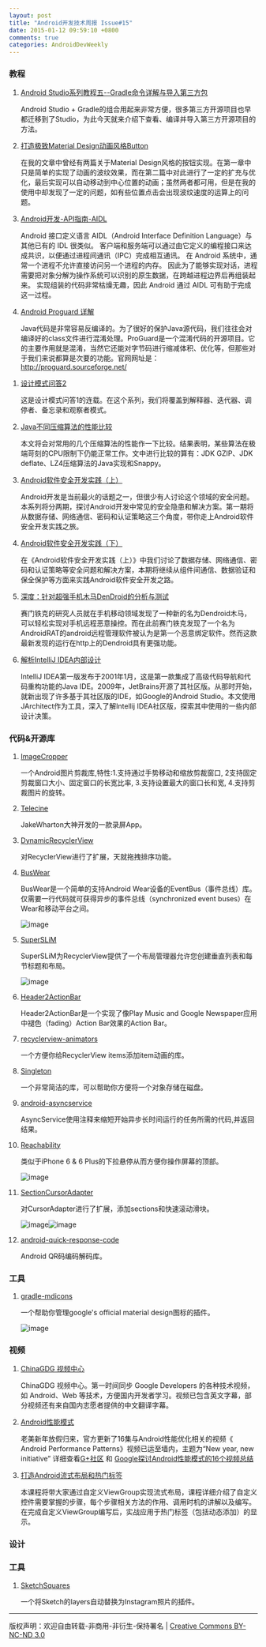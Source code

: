 ```yaml
---
layout: post
title: "Android开发技术周报 Issue#15"
date: 2015-01-12 09:59:10 +0800
comments: true
categories: AndroidDevWeekly
---
```

### 教程

1. [Android Studio系列教程五--Gradle命令详解与导入第三方包](http://stormzhang.com/devtools/2015/01/05/android-studio-tutorial5/)

	Android Studio + Gradle的组合用起来非常方便，很多第三方开源项目也早都迁移到了Studio，为此今天就来介绍下查看、编译并导入第三方开源项目的方法。

1. [打造极致Material Design动画风格Button](http://blog.csdn.net/qiujuer/article/details/42471119)

	在我的文章中曾经有两篇关于Material Design风格的按钮实现。在第一章中只是简单的实现了动画的波纹效果，而在第二篇中对此进行了一定的扩充与优化，最后实现可以自动移动到中心位置的动画；虽然两者都可用，但是在我的使用中却发现了一定的问题，如有些位置点击会出现波纹速度的运算上的问题。

1. [Android开发-API指南-AIDL](http://www.osforce.cn/group/9/thread/1065?fr=weibo&mu=140910XRNWcD)

	Android 接口定义语言 AIDL（Android Interface Definition Language）与其他已有的 IDL 很类似。 客户端和服务端可以通过由它定义的编程接口来达成共识，以便通过进程间通讯（IPC）完成相互通讯。 在 Android 系统中，通常一个进程不允许直接访问另一个进程的内存。 因此为了能够实现对话，进程需要把对象分解为操作系统可以识别的原生数据，在跨越进程边界后再组装起来。 实现组装的代码非常枯燥无趣，因此 Android 通过 AIDL 可有助于完成这一过程。

1. [Android Proguard 详解](http://www.osforce.cn/group/9/thread/1053?fr=weibo&mu=140910XRNWcD)

	Java代码是非常容易反编译的。为了很好的保护Java源代码，我们往往会对编译好的class文件进行混淆处理。ProGuard是一个混淆代码的开源项目。它的主要作用就是混淆，当然它还能对字节码进行缩减体积、优化等，但那些对于我们来说都算是次要的功能。官网网址是：http://proguard.sourceforge.net/

<!--more-->

1. [设计模式问答2](http://www.importnew.com/14347.html)

	这是设计模式问答1的连载。在这个系列，我们将覆盖到解释器、迭代器、调停者、备忘录和观察者模式。

1. [Java不同压缩算法的性能比较](http://www.importnew.com/14410.html)

	本文将会对常用的几个压缩算法的性能作一下比较。结果表明，某些算法在极端苛刻的CPU限制下仍能正常工作。文中进行比较的算有：JDK GZIP、JDK deflate、LZ4压缩算法的Java实现和Snappy。

1. [Android软件安全开发实践（上）](http://www.programmer.com.cn/15036/)

	Android开发是当前最火的话题之一，但很少有人讨论这个领域的安全问题。本系列将分两期，探讨Android开发中常见的安全隐患和解决方案。第一期将从数据存储、网络通信、密码和认证策略这三个角度，带你走上Android软件安全开发实践之旅。
	
1. [Android软件安全开发实践（下）](http://www.programmer.com.cn/15273/)
	
	在《Android软件安全开发实践（上）》中我们讨论了数据存储、网络通信、密码和认证策略等安全问题和解决方案，本期将继续从组件间通信、数据验证和保全保护等方面来实践Android软件安全开发之路。


1. [深度：针对超强手机木马DenDroid的分析与测试](http://www.freebuf.com/tools/55392.html)

	赛门铁克的研究人员就在手机移动领域发现了一种新的名为Dendroid木马，可以轻松实现对手机远程恶意操控。而在此前赛门铁克发现了一个名为AndroidRAT的android远程管理软件被认为是第一个恶意绑定软件。然而这款最新发现的运行在http上的Dendroid具有更强功能。

1. [解析IntelliJ IDEA内部设计](http://www.importnew.com/14260.html)

	IntelliJ IDEA第一版发布于2001年1月，这是第一款集成了高级代码导航和代码重构功能的Java IDE。2009年，JetBrains开源了其社区版。从那时开始，就新出现了许多基于其社区版的IDE，如Google的Android Studio。本文使用JArchitect作为工具，深入了解Intellij IDEA社区版，探索其中使用的一些内部设计决策。

### 代码&开源库

1. [ImageCropper](https://github.com/Jhuster/ImageCropper)

	一个Android图片剪裁库,特性:1.支持通过手势移动和缩放剪裁窗口, 2支持固定剪裁窗口大小、固定窗口的长宽比率, 3.支持设置最大的窗口长和宽, 4.支持剪裁图片的旋转。

1. [Telecine](https://github.com/JakeWharton/Telecine)

	JakeWharton大神开发的一款录屏App。

1. [DynamicRecyclerView](https://github.com/ismoli/DynamicRecyclerView)

	对RecyclerView进行了扩展，天就拖拽排序功能。

1. [BusWear](https://github.com/tajchert/BusWear)
	
	BusWear是一个简单的支持Android Wear设备的EventBus（事件总线）库。仅需要一行代码就可获得异步的事件总线（synchronized event buses）在Wear和移动平台之间。
		
	![image](https://raw.githubusercontent.com/tajchert/BusWear/master/docs/diagram_simple.png)
	
1. [SuperSLiM](https://github.com/TonicArtos/SuperSLiM)
	
	SuperSLiM为RecyclerView提供了一个布局管理器允许您创建垂直列表和每节标题和布局。 

	![image](https://camo.githubusercontent.com/3a55cfd0bbfd28e72aa875f4905cc23cc37a87f4/68747470733a2f2f342e62702e626c6f6773706f742e636f6d2f2d657034364a4b70476138342f564a685831706c575743492f4141414141414141585a592f394131417272563361336b2f73313630302f5375706572534c694d2d44656d6f2d736d616c6c2e676966)

1. [Header2ActionBar](https://github.com/AChep/Header2ActionBar)
	
	Header2ActionBar是一个实现了像Play Music and Google Newspaper应用中褪色（fading）Action Bar效果的Action Bar。
	
1. [recyclerview-animators](https://github.com/wasabeef/recyclerview-animators)

	一个方便你给RecyclerView items添加item动画的库。

1. [Singleton](https://github.com/Raizlabs/Singleton)
	
	一个非常简洁的库，可以帮助你方便将一个对象存储在磁盘。

1. [android-asyncservice](https://github.com/JoanZapata/android-asyncservice)

	AsyncService使用注释来缩短开始异步长时间运行的任务所需的代码,并返回结果。

1. [Reachability](https://github.com/sakebook/Reachability)

	类似于iPhone 6 & 6 Plus的下拉悬停从而方便你操作屏幕的顶部。
	
	![image](https://raw.githubusercontent.com/sakebook/Reachability/master/images/demo.gif)
	
1. [SectionCursorAdapter](https://github.com/twotoasters/SectionCursorAdapter)
	
	对CursorAdapter进行了扩展，添加sections和快速滚动滑块。
		
	![image](https://raw.githubusercontent.com/twotoasters/SectionCursorAdapter/master/screenshots/sections.png)![image](https://raw.githubusercontent.com/twotoasters/SectionCursorAdapter/master/screenshots/dialog.png)
	
1. [android-quick-response-code](https://github.com/phishman3579/android-quick-response-code)

	Android QR码编码解码库。
	
### 工具	 	 

1. [gradle-mdicons](https://github.com/tmiyamon/gradle-mdicons)

	一个帮助你管理google's official material design图标的插件。
	
	![image](https://raw.githubusercontent.com/tmiyamon/gradle-mdicons/master/gradle-mdicons-result.png)

### 视频

1. [ChinaGDG 视频中心](http://i.youku.com/chinagdg)

	ChinaGDG 视频中心。第一时间同步 Google Developers 的各种技术视频，如 Android、Web 等技术，方便国内开发者学习。视频已包含英文字幕，部分视频还有来自国内志愿者提供的中文翻译字幕。

1. [Android性能模式](http://t.cn/RZJaz5I)
	
	老美新年放假归来，官方更新了16集与Android性能优化相关的视频《 Android Performance Patterns》视频已运至墙内，主题为“New year, new initiative” 详细查看[G+社区](http://t.cn/RZt1F4S) 和 [Google探讨Android性能模式的16个视频总结](http://www.infoq.com/cn/news/2015/01/google-android-performance?utm_campaign=infoq_content&utm_source=infoq&utm_medium=feed&utm_term=global&utm_reader=feedly#0-tsina-1-92503-397232819ff9a47a7b7e80a40613cfe1)

1. [打造Android流式布局和热门标签](http://www.imooc.com/view/237?from=itblog)

	本课程将带大家通过自定义ViewGroup实现流式布局，课程详细介绍了自定义控件需要掌握的步骤，每个步骤相关方法的作用、调用时机的讲解以及编写。在完成自定义ViewGroup编写后，实战应用于热门标签（包括动态添加）的显示。

### 设计

### 工具

1. [SketchSquares](https://github.com/abynim/SketchSquares)

	一个将Sketch的layers自动替换为Instagram照片的插件。
		
----
版权声明：欢迎自由转载-非商用-非衍生-保持署名 | [Creative Commons BY-NC-ND 3.0](http://creativecommons.org/licenses/by-nc-nd/3.0/deed.zh)